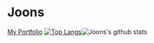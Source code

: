 # Joons

[My Portfolio](https://www.notion.so/howift/Better-than-Yesterday-963b9157dc954a268fb4fe106b8d8f11)
[![Top Langs](https://github-readme-stats.vercel.app/api/top-langs/?username=elddy0948&layout=compact)](https://github.com/anuraghazra/github-readme-stats)![Joons's github stats](https://github-readme-stats.vercel.app/api?username=elddy0948&theme=buefy&show_icons=true)



